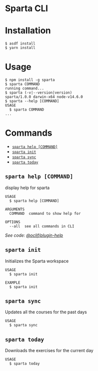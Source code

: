 Sparta CLI
======

# Installation

```
$ asdf install
$ yarn install
```

# Usage
<!-- usage -->
```sh-session
$ npm install -g sparta
$ sparta COMMAND
running command...
$ sparta (-v|--version|version)
sparta/1.0.0 darwin-x64 node-v14.6.0
$ sparta --help [COMMAND]
USAGE
  $ sparta COMMAND
...
```
<!-- usagestop -->
# Commands
<!-- commands -->
* [`sparta help [COMMAND]`](#sparta-help-command)
* [`sparta init`](#sparta-init)
* [`sparta sync`](#sparta-sync)
* [`sparta today`](#sparta-today)

## `sparta help [COMMAND]`

display help for sparta

```
USAGE
  $ sparta help [COMMAND]

ARGUMENTS
  COMMAND  command to show help for

OPTIONS
  --all  see all commands in CLI
```

_See code: [@oclif/plugin-help](https://github.com/oclif/plugin-help/blob/v3.2.0/src/commands/help.ts)_

## `sparta init`

Initializes the Sparta workspace

```
USAGE
  $ sparta init

EXAMPLE
  $ sparta init
```

## `sparta sync`

Updates all the courses for the past days

```
USAGE
  $ sparta sync
```

## `sparta today`

Downloads the exercises for the current day

```
USAGE
  $ sparta today
```
<!-- commandsstop -->

